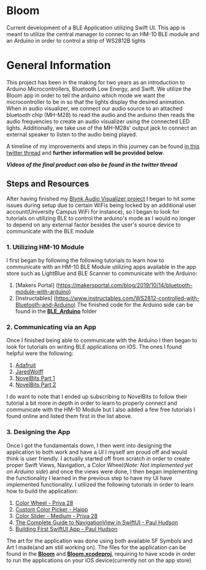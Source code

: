 # Bloom
Current development of a BLE Application utilizing Swift UI. This app is meant to utilize the central manager to connec to an HM-10 BLE module and an Arduino in order to control a strip of WS2812B lights

# General Information
This project has been in the making for two years as an introduction to Arduino Microcontrollers, Bluetooth Low Energy, and Swift. We utilize the Bloom app in order to tell the arduino which mode we want the microcontroller to be in so that the lights display the desired animation. When in audio visualizer, we connect our audio source to an attached bluetooth chip (MH-M28) to read the audio and the arduino then reads the audio frequencies to create an audio visualizer using the connected LED lights. Additionally, we take use of the MH-M28s' output jack to connect an external speaker to listen to the audio being played. 

A timeline of my improvements and steps in this journey can be found [in this twitter thread](https://twitter.com/PunaticGerry/status/1292268597901811712?s=20) and **further information will be provided below**.

 ***Videos of the final product can also be found in the twitter thread***
 
 
 ## Steps and Resources
  After having finished my [Blynk Audio Visualizer project](https://github.com/Gcerpa01/Blynk-Audio-Visualizer) I began to hit some issues during setup due to certain WiFis being locked by an additional user account(University Campus WiFi for instance), so I began to look for tutorials on utilizing BLE to control the arduino's mode as I would no longer to depend on any external factor besides the user's source device to communicate with the BLE module
  
### 1. Utilizing HM-10 Module
 I first began by following the following tutorials to learn how to communicate with an HM-10 BLE Module utilizing apps available in the app store such as LightBlue and BLE Scanner to communicate with the Arduino:
1. [Makers Portal] (https://makersportal.com/blog/2019/10/14/bluetooth-module-with-arduino)
2. [Instructables] (https://www.instructables.com/WS2812-controlled-with-Bluetooth-and-Arduino)
 The finished code for the Arduino side can be found in the [**BLE_Arduino**](https://github.com/Gcerpa01/Bloom/tree/main/BLE_Arduino) folder 
 
### 2. Communicating via an App
 Once I finished being able to communicate with the Arduino I then began to look for tutorials on writing BLE applications on iOS. The ones I found helpful were the following:
1. [Adafruit](https://learn.adafruit.com/build-a-bluetooth-app-using-swift-5/communication)
2. [JaredWolff](https://www.jaredwolff.com/the-ultimate-how-to-bluetooth-swift-with-hardware-in-20-minutes/)
3. [NovelBits Part 1](https://novelbits.io/intro-ble-mobile-development-ios/)
4. [NovelBits Part 2](https://novelbits.io/intro-ble-mobile-development-ios-part-2/)

 I do want to note that I ended up subscribing to NovelBits to follow their tutorial a bit more in depth in order to learn to properly connect and communicate with the HM-10 Module but I also added a few free tutorials I found online and listed them first in the list above.
 

### 3. Designing the App
 Once I got the fundamentals down, I then went into designing the application to both work and have a UI I myself am proud off and would think is user friendly. I actually started off from scratch in order to create proper Swift Views, Navigation, a Color Wheel(*Note: Not implemented yet on Arduino side*) and once the views were done, I then began implementing the functionality I learned in the previous step to have my UI have implemented functionality. I utilized the following tutorials in order to learn how to build the application:
 1. [Color Wheel - Priva 28](https://github.com/Priva28/SwiftUIColourWheel)
 2. [Custom Color Picker - Haipp](https://youtu.be/dPQM332JOWY)
 3. [Color Slider - Medium - Priva 28](https://priva28.medium.com/making-a-custom-slider-in-swiftui-db440cd6d88c)
 4. [The Complete Guide to NavigationView in SwiftUI - Paul Hudson](https://youtu.be/nA6Jo6YnL9g)
 5. [Building First SwiftUI App - Paul Hudson](https://www.youtube.com/watch?v=aP-SQXTtWhY)
 
 The art for the application was done using both available SF Symbols and Art I made(and am still working on). The files for the application can be found in the [**Bloom**](https://github.com/Gcerpa01/Bloom/tree/main/Bloom) and [**Bloom.xcodeproj**](https://github.com/Gcerpa01/Bloom/tree/main/Bloom.xcodeproj), requiring to have xcode in order to run the applications on your iOS device(currently not on the app store)
 

